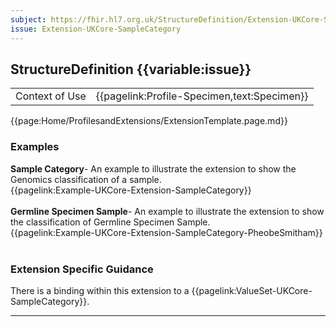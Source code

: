 ```yaml
---
subject: https://fhir.hl7.org.uk/StructureDefinition/Extension-UKCore-SampleCategory
issue: Extension-UKCore-SampleCategory
---
```

## StructureDefinition {{variable:issue}}

<table id="addToTranspose">
<tr><td>Context of Use</td>
<td>{{pagelink:Profile-Specimen,text:Specimen}}</td>
</tr>
</table>

{{page:Home/ProfilesandExtensions/ExtensionTemplate.page.md}}

<div id="Examples" class="tabcontent">
  <h3>Examples</h3>
  <b>Sample Category</b>- An example to illustrate the extension to show the Genomics classification of a sample.<br>
{{pagelink:Example-UKCore-Extension-SampleCategory}}
<br><br>
 <b>Germline Specimen Sample</b>- An example to illustrate the extension to show the classification of Germline Specimen Sample.<br>
{{pagelink:Example-UKCore-Extension-SampleCategory-PheobeSmitham}} 
<br><br>
</div>

<h3 id="guidance-samplecategory">Extension Specific Guidance</h3>

There is a binding within this extension to a {{pagelink:ValueSet-UKCore-SampleCategory}}.

---
